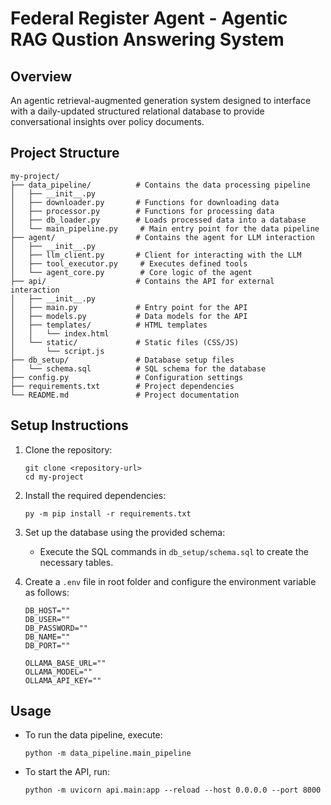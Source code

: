 # Federal Register Agent - Agentic RAG Qustion Answering System

## Overview
An agentic retrieval-augmented generation system designed to interface with a daily-updated structured relational database to provide conversational insights over policy documents.

## Project Structure
```
my-project/
├── data_pipeline/          # Contains the data processing pipeline
│   ├── __init__.py
│   ├── downloader.py       # Functions for downloading data
│   ├── processor.py        # Functions for processing data
│   ├── db_loader.py        # Loads processed data into a database
│   └── main_pipeline.py     # Main entry point for the data pipeline
├── agent/                  # Contains the agent for LLM interaction
│   ├── __init__.py
│   ├── llm_client.py       # Client for interacting with the LLM
│   ├── tool_executor.py     # Executes defined tools
│   └── agent_core.py        # Core logic of the agent
├── api/                    # Contains the API for external interaction
│   ├── __init__.py
│   ├── main.py             # Entry point for the API
│   ├── models.py           # Data models for the API
│   ├── templates/          # HTML templates
│   │   └── index.html
│   └── static/             # Static files (CSS/JS)
│       └── script.js
├── db_setup/               # Database setup files
│   └── schema.sql          # SQL schema for the database
├── config.py               # Configuration settings
├── requirements.txt        # Project dependencies
└── README.md               # Project documentation
```

## Setup Instructions
1. Clone the repository:
   ```
   git clone <repository-url>
   cd my-project
   ```

2. Install the required dependencies:
   ```
   py -m pip install -r requirements.txt
   ```

3. Set up the database using the provided schema:
   - Execute the SQL commands in `db_setup/schema.sql` to create the necessary tables.

4. Create a `.env` file in root folder and configure the environment variable as follows:

   ```
   DB_HOST=""
   DB_USER=""
   DB_PASSWORD=""
   DB_NAME=""
   DB_PORT=""
   
   OLLAMA_BASE_URL=""
   OLLAMA_MODEL=""
   OLLAMA_API_KEY=""
   ```

## Usage
- To run the data pipeline, execute:
  ```
  python -m data_pipeline.main_pipeline
  ```

- To start the API, run:
  ```
  python -m uvicorn api.main:app --reload --host 0.0.0.0 --port 8000
  ```
